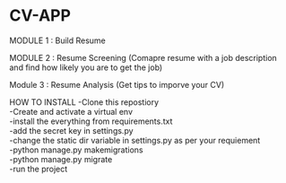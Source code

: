 # CV-APP

MODULE 1 : Build Resume

MODULE 2 : Resume Screening 
(Comapre resume with a job description and find how likely you are to get the job)

Module 3 : Resume Analysis
(Get tips to imporve your CV)


HOW TO INSTALL
-Clone this repostiory<br>
-Create and activate a virtual env<br>
-install the everything from requirements.txt<br>
-add the secret key in settings.py<br>
-change the static dir variable in settings.py as per your requiement<br>
-python manage.py makemigrations<br>
-python manage.py migrate<br>
-run the project<br>
